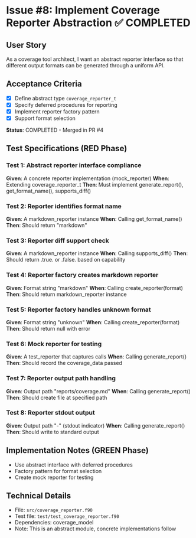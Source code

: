 # Issue #8: Implement Coverage Reporter Abstraction ✅ COMPLETED

## User Story
As a coverage tool architect, I want an abstract reporter interface so that different output formats can be generated through a uniform API.

## Acceptance Criteria
- [x] Define abstract type `coverage_reporter_t`
- [x] Specify deferred procedures for reporting
- [x] Implement reporter factory pattern
- [x] Support format selection

**Status**: COMPLETED - Merged in PR #4

## Test Specifications (RED Phase)

### Test 1: Abstract reporter interface compliance
**Given**: A concrete reporter implementation (mock_reporter)
**When**: Extending coverage_reporter_t
**Then**: Must implement generate_report(), get_format_name(), supports_diff()

### Test 2: Reporter identifies format name
**Given**: A markdown_reporter instance
**When**: Calling get_format_name()
**Then**: Should return "markdown"

### Test 3: Reporter diff support check
**Given**: A markdown_reporter instance
**When**: Calling supports_diff()
**Then**: Should return .true. or .false. based on capability

### Test 4: Reporter factory creates markdown reporter
**Given**: Format string "markdown"
**When**: Calling create_reporter(format)
**Then**: Should return markdown_reporter instance

### Test 5: Reporter factory handles unknown format
**Given**: Format string "unknown"
**When**: Calling create_reporter(format)
**Then**: Should return null with error

### Test 6: Mock reporter for testing
**Given**: A test_reporter that captures calls
**When**: Calling generate_report()
**Then**: Should record the coverage_data passed

### Test 7: Reporter output path handling
**Given**: Output path "reports/coverage.md"
**When**: Calling generate_report()
**Then**: Should create file at specified path

### Test 8: Reporter stdout output
**Given**: Output path "-" (stdout indicator)
**When**: Calling generate_report()
**Then**: Should write to standard output

## Implementation Notes (GREEN Phase)
- Use abstract interface with deferred procedures
- Factory pattern for format selection
- Create mock reporter for testing

## Technical Details
- File: `src/coverage_reporter.f90`
- Test file: `test/test_coverage_reporter.f90`
- Dependencies: coverage_model
- Note: This is an abstract module, concrete implementations follow